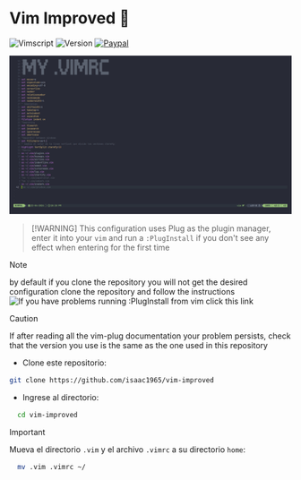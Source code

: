 # Vim Improved 🚀
![Vimscript](https://img.shields.io/badge/vimscript-VIM-green?style=for-the-badge&logo=vim&logoColor=green&label=vimscript&labelColor=gray&color=48cc30)
![Version](https://img.shields.io/badge/9.1-k4?style=for-the-badge&label=Version&labelColor=black)
[![Paypal](https://img.shields.io/badge/coffe-e?style=for-the-badge&logo=buymeacoffee&logoColor=b2b2b2&label=buy%20me%20a&labelColor=red&color=14bcb9)](https://paypal.me/buymeacoffe1996?country.x=VE&locale.x=es_XC)

![Descripción de la imagen](img/img.png)

>  [!WARNING]
> This configuration uses Plug as the plugin manager, enter it into your `vim` and run a `:PlugInstall` if you don't see any effect when entering for the first time

> [!NOTE]
> by default if you clone the repository you will not get the desired configuration clone the repository and follow the instructions
> ![If you have problems running :PlugInstall from vim click this link](https://github.com/junegunn/vim-plug)

> [!CAUTION]
> If after reading all the vim-plug documentation your problem persists, check that the version you use is the same as the one used in this repository
 * Clone este repositorio: 
```sh
git clone https://github.com/isaac1965/vim-improved
```
* Ingrese al directorio:

```sh
  cd vim-improved
```

> [!IMPORTANT]
> Mueva el directorio `.vim` y el archivo `.vimrc` a su directorio `home`:
 
```sh
  mv .vim .vimrc ~/
 ```
